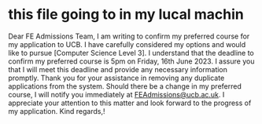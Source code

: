 # this file going to in my lucal machin

Dear FE Admissions Team,
I am writing to confirm my preferred course for my application to UCB. I have carefully considered my options and would like to pursue [Computer Science Level 3].
I understand that the deadline to confirm my preferred course is 5pm on Friday, 16th June 2023. I assure you that I will meet this deadline and provide any necessary information promptly.
Thank you for your assistance in removing any duplicate applications from the system. Should there be a change in my preferred course, I will notify you immediately at FEAdmissions@ucb.ac.uk.
I appreciate your attention to this matter and look forward to the progress of my application.
Kind regards,!
